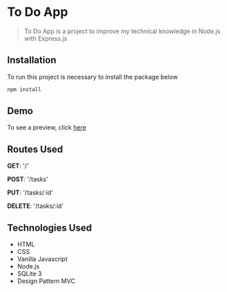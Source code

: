 
# To Do App
> To Do App is a project to improve my technical knowledge in Node.js with Express.js

## Installation

To run this project is necessary to install the package below

```bash
npm install 
```

## Demo

To see a preview, click [here](https://guarded-atoll-34072.herokuapp.com/)

## Routes Used

<p><b>GET</b>: '/'</p>
<p><b>POST</b>: '/tasks'</p>
<p><b>PUT</b>: '/tasks/:id'</p>
<p><b>DELETE</b>: '/tasks/:id'</p>

 
## Technologies Used 

- HTML
- CSS
- Vanilla Javascript
- Node.js
- SQLite 3
- Design Pattern MVC
